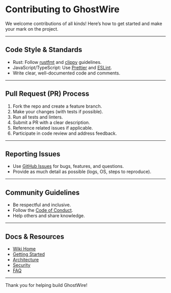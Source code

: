# Contributing to GhostWire

We welcome contributions of all kinds! Here’s how to get started and make your mark on the project.

---

## Code Style & Standards
- Rust: Follow [rustfmt](https://github.com/rust-lang/rustfmt) and [clippy](https://github.com/rust-lang/rust-clippy) guidelines.
- JavaScript/TypeScript: Use [Prettier](https://prettier.io/) and [ESLint](https://eslint.org/).
- Write clear, well-documented code and comments.

---

## Pull Request (PR) Process
1. Fork the repo and create a feature branch.
2. Make your changes (with tests if possible).
3. Run all tests and linters.
4. Submit a PR with a clear description.
5. Reference related issues if applicable.
6. Participate in code review and address feedback.

---

## Reporting Issues
- Use [GitHub Issues](https://github.com/phantomojo/GhostWire-secure-mesh-communication/issues) for bugs, features, and questions.
- Provide as much detail as possible (logs, OS, steps to reproduce).

---

## Community Guidelines
- Be respectful and inclusive.
- Follow the [Code of Conduct](../CODE_OF_CONDUCT.md).
- Help others and share knowledge.

---

## Docs & Resources
- [Wiki Home](index.md)
- [Getting Started](getting-started.md)
- [Architecture](architecture.md)
- [Security](security.md)
- [FAQ](faq.md)

---

Thank you for helping build GhostWire! 